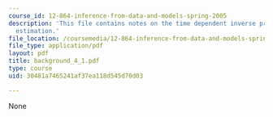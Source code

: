 ```yaml
---
course_id: 12-864-inference-from-data-and-models-spring-2005
description: 'This file contains notes on the time dependent inverse problem: state
  estimation.'
file_location: /coursemedia/12-864-inference-from-data-and-models-spring-2005/30481a7465241af37ea118d545d70d03_background_4_1.pdf
file_type: application/pdf
layout: pdf
title: background_4_1.pdf
type: course
uid: 30481a7465241af37ea118d545d70d03

---
```

None